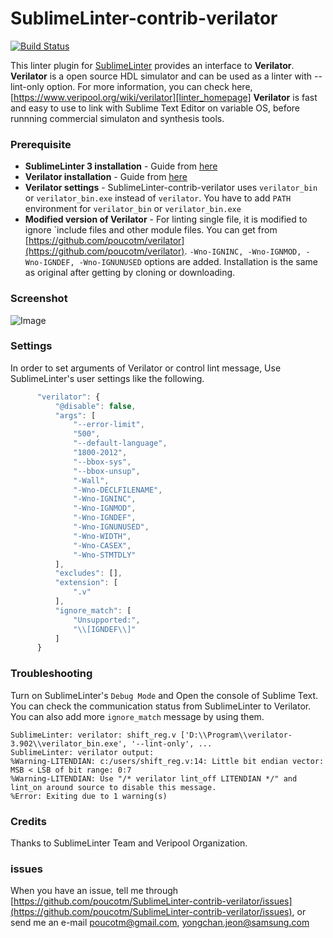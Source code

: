 SublimeLinter-contrib-verilator
================================

[![Build Status](https://api.travis-ci.org/poucotm/SublimeLinter-contrib-verilator.svg?branch=master)](https://travis-ci.org/poucotm/SublimeLinter-contrib-verilator)

This linter plugin for [SublimeLinter][docs] provides an interface to **Verilator**.
**Verilator** is a open source HDL simulator and can be used as a linter with --lint-only option.
For more information, you can check here, [https://www.veripool.org/wiki/verilator][linter_homepage]
**Verilator** is fast and easy to use to link with Sublime Text Editor on variable OS, before runnning commercial simulaton and synthesis tools.

### Prerequisite

- **SublimeLinter 3 installation** - Guide from [here][installation]
- **Verilator installation** - Guide from [here][linter-install]
- **Verilator settings** - SublimeLinter-contrib-verilator uses ```verilator_bin``` or ```verilator_bin.exe``` instead of ```verilator```. You have to add ```PATH``` environment for ```verilator_bin``` or ```verilator_bin.exe```
- **Modified version of Verilator** - For linting single file, it is modified to ignore `include files and other module files. You can get from [https://github.com/poucotm/verilator](https://github.com/poucotm/verilator). ```-Wno-IGNINC, -Wno-IGNMOD, -Wno-IGNDEF, -Wno-IGNUNUSED``` options are added. Installation is the same as original after getting by cloning or downloading.

### Screenshot

![Image](https://raw.githubusercontent.com/poucotm/Links/master/image/verilator.png)

### Settings

In order to set arguments of Verilator or control lint message, Use SublimeLinter's user settings like the following.

```js
      "verilator": {
          "@disable": false,
          "args": [
              "--error-limit",
              "500",
              "--default-language",
              "1800-2012",
              "--bbox-sys",
              "--bbox-unsup",
              "-Wall",
              "-Wno-DECLFILENAME",
              "-Wno-IGNINC",
              "-Wno-IGNMOD",
              "-Wno-IGNDEF",
              "-Wno-IGNUNUSED",
              "-Wno-WIDTH",
              "-Wno-CASEX",
              "-Wno-STMTDLY"
          ],
          "excludes": [],
          "extension": [
              ".v"
          ],
          "ignore_match": [
              "Unsupported:",
              "\\[IGNDEF\\]"
          ]
      }
```

### Troubleshooting

Turn on SublimeLinter's ```Debug Mode``` and Open the console of Sublime Text. You can check the communication status from SublimeLinter to Verilator.
You can also add more ```ignore_match``` message by using them.

```
SublimeLinter: verilator: shift_reg.v ['D:\\Program\\verilator-3.902\\verilator_bin.exe', '--lint-only', ...
SublimeLinter: verilator output:
%Warning-LITENDIAN: c:/users/shift_reg.v:14: Little bit endian vector: MSB < LSB of bit range: 0:7
%Warning-LITENDIAN: Use "/* verilator lint_off LITENDIAN */" and lint_on around source to disable this message.
%Error: Exiting due to 1 warning(s)
```

### Credits

Thanks to SublimeLinter Team and Veripool Organization.

### issues

When you have an issue, tell me through [https://github.com/poucotm/SublimeLinter-contrib-verilator/issues](https://github.com/poucotm/SublimeLinter-contrib-verilator/issues), or send me an e-mail poucotm@gmail.com, yongchan.jeon@samsung.com

[docs]: http://sublimelinter.readthedocs.org
[linter_homepage]: https://www.veripool.org/wiki/verilator
[installation]: http://sublimelinter.readthedocs.org/en/latest/installation.html
[linter-install]: https://www.veripool.org/projects/verilator/wiki/Installing